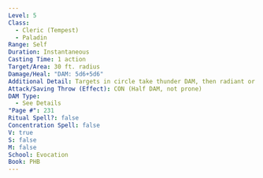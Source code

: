 ```yaml
---
Level: 5
Class:
  - Cleric (Tempest)
  - Paladin
Range: Self
Duration: Instantaneous
Casting Time: 1 action
Target/Area: 30 ft. radius
Damage/Heal: "DAM: 5d6+5d6"
Additional Detail: Targets in circle take thunder DAM, then radiant or necrotic DAM; go prone.
Attack/Saving Throw (Effect): CON (Half DAM, not prone)
DAM Type:
  - See Details
"Page #": 231
Ritual Spell?: false
Concentration Spell: false
V: true
S: false
M: false
School: Evocation
Book: PHB
---
```


